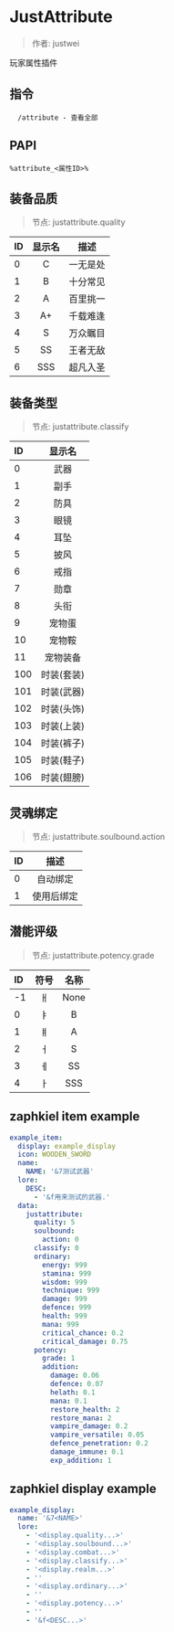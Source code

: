 # JustAttribute

> 作者: justwei

玩家属性插件

## 指令
```text
  /attribute - 查看全部
```

## PAPI
```text
%attribute_<属性ID>%
```

## 装备品质
> 节点: justattribute.quality

| ID | 显示名 | 描述 |
| :-----| :----: | :----: |
| 0 | C | 一无是处 |
| 1 | B | 十分常见 |
| 2 | A | 百里挑一 |
| 3 | A+ | 千载难逢 |
| 4 | S | 万众瞩目 |
| 5 | SS | 王者无敌 |
| 6 | SSS | 超凡入圣 |

## 装备类型
> 节点: justattribute.classify

| ID | 显示名 |
| :-----| :----: |
| 0 | 武器 |
| 1 | 副手 |
| 2 | 防具 |
| 3 | 眼镜 |
| 4 | 耳坠 |
| 5 | 披风 |
| 6 | 戒指 |
| 7 | 勋章 |
| 8 | 头衔 |
| 9 | 宠物蛋 |
| 10 | 宠物鞍 |
| 11 | 宠物装备 |
| 100 | 时装(套装) |
| 101 | 时装(武器) |
| 102 | 时装(头饰) |
| 103 | 时装(上装) |
| 104 | 时装(裤子) |
| 105 | 时装(鞋子) |
| 106 | 时装(翅膀) |

## 灵魂绑定
> 节点: justattribute.soulbound.action

| ID | 描述 |
| :-----| :----: |
| 0 | 自动绑定 |
| 1 | 使用后绑定 |

## 潜能评级
> 节点: justattribute.potency.grade

| ID | 符号 | 名称 |
| :-----| :----: | :----: |
| -1 | ㅐ | None |
| 0 | ㅑ | B |
| 1 | ㅒ | A |
| 2 | ㅓ | S |
| 3 | ㅔ | SS |
| 4 | ㅏ | SSS |

## zaphkiel item example
```yaml
example_item:
  display: example_display
  icon: WOODEN_SWORD
  name:
    NAME: '&7测试武器'
  lore:
    DESC:
      - '&f用来测试的武器.'
  data:
    justattribute:
      quality: 5
      soulbound:
        action: 0
      classify: 0
      ordinary:
        energy: 999
        stamina: 999
        wisdom: 999
        technique: 999
        damage: 999
        defence: 999
        health: 999
        mana: 999
        critical_chance: 0.2
        critical_damage: 0.75
      potency:
        grade: 1
        addition:
          damage: 0.06
          defence: 0.07
          helath: 0.1
          mana: 0.1
          restore_health: 2
          restore_mana: 2
          vampire_damage: 0.2
          vampire_versatile: 0.05
          defence_penetration: 0.2
          damage_immune: 0.1
          exp_addition: 1
```

## zaphkiel display example
```yaml
example_display:
  name: '&7<NAME>'
  lore:
    - '<display.quality...>'
    - '<display.soulbound...>'
    - '<display.combat...>'
    - '<display.classify...>'
    - '<display.realm...>'
    - ''
    - '<display.ordinary...>'
    - ''
    - '<display.potency...>'
    - ''
    - '&f<DESC...>'
```
